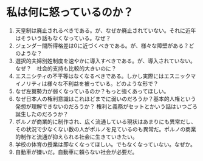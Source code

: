 # 私は何に怒っているのか？

1. 天皇制は廃止されるべきである。が、なぜか廃止されていない。それに近年はそういう話もなくなっている。なぜ？
2. ジェンダー間所得格差は0に近づくべきである。が、様々な障壁がある？どのような？
3. 選択的夫婦別姓制度を速やかに導入すべきである。が、導入されていない。なぜ？　社会的支持も比較的大きいのに？
4. エスニシティの不平等はなくなるべきである。しかし実際にはエスニックマイノリティは様々な不利益を被っている。どのような形で？
5. なぜ左翼勢力が弱くなっているのか？もっと強くあってほしい。
6. なぜ日本人の権利意識はこれほどまでに弱いのだろうか？基本的人権という発想が理解できないのだろうか？ 権利と義務がセットとかいう話はいつごろ誕生したのだろうか？
7. ポルノが商業的に制作され、広く流通している現状はあまりにも異常だし、その状況で少なくない数の人がポルノを見ているのも異常だ。ポルノの商業的制作と流通が抑えられる社会に生きていきたい。
8. 学校の体育の授業は即なくなってほしい。でもなくなっていない。なぜか。
9. 自動車が嫌いだ。自動車に頼らない社会が必要だ。
